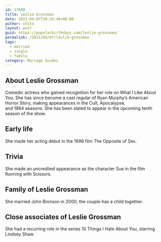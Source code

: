 ```yaml
---
id: 17888
title: Leslie Grossman
date: 2021-04-07T20:24:48+00:00
author: chito
layout: post
guid: https://popularbirthdays.com/leslie-grossman/
permalink: /2021/04/07/leslie-grossman  
tags:
  - married
  - single
  - family
category: Mariage Guides
---
```

<!--Content-->


          
          
## About Leslie Grossman



  Comedic actress who gained recognition for her role on What I Like About You. She has since become a cast regular of Ryan Murphy&#8217;s American Horror Story, making appearances in the Cult, Apocalypse, and 1984 seasons. She has been slated to appear in the upcoming tenth season of the show. 

                
                
## Early life



  She made her acting debut in the 1998 film The Opposite of Sex.

                
                
## Trivia



  She made an uncredited appearance as the character Sue in the film Running with Scissors.

                
                
## Family of Leslie Grossman



  She married John Bronson in 2000; the couple has a child together.

                
                
## Close associates of Leslie Grossman



  She had a recurring role in the series 10 Things I Hate About You, starring Lindsey Shaw.

          
          